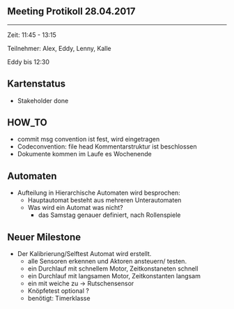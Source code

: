 ## Meeting Protikoll 28.04.2017
-----------------------------------
Zeit: 11:45 - 13:15

Teilnehmer: Alex, Eddy, Lenny, Kalle

Eddy bis 12:30
## Kartenstatus
* Stakeholder done

## HOW_TO
* commit msg convention ist fest, wird eingetragen
* Codeconvention: file head Kommentarstruktur ist beschlossen
* Dokumente kommen im Laufe es Wochenende

## Automaten 
* Aufteilung in Hierarchische Automaten wird besprochen:
    * Hauptautomat besteht aus mehreren Unterautomaten
    * Was wird ein Automat was nicht? 
        * das Samstag genauer definiert, nach Rollenspiele
## Neuer Milestone
* Der Kalibrierung/Selftest Automat wird erstellt.
    * alle Sensoren erkennen und Aktoren ansteuern/ testen.
    * ein Durchlauf mit schnellem Motor, Zeitkonstaneten schnell
    * ein Durchlauf mit langsamen Motor, Zeitkonstanten langsam
    * ein mit weiche zu -> Rutschensensor
    * Knöpfetest optional ?
    * benötigt: Timerklasse 

